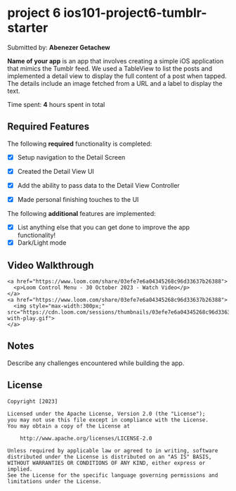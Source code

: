 # project 6 ios101-project6-tumblr-starter

Submitted by: **Abenezer Getachew**

**Name of your app** is an app that involves creating a simple iOS application that mimics the Tumblr feed. We used a TableView to list the posts and implemented a detail view to display the full content of a post when tapped. The details include an image fetched from a URL and a label to display the text.

Time spent: **4** hours spent in total

## Required Features

The following **required** functionality is completed:

- [x] Setup navigation to the Detail Screen
- [x] Created the Detail View UI
- [x] Add the ability to pass data to the Detail View Controller
- [x] Made personal finishing touches to the UI


The following **additional** features are implemented:

- [x] List anything else that you can get done to improve the app functionality!
- [x] Dark/Light mode

## Video Walkthrough
    <a href="https://www.loom.com/share/03efe7e6a04345268c96d33637b26388">
      <p>Loom Control Menu - 30 October 2023 - Watch Video</p>
    </a>
    <a href="https://www.loom.com/share/03efe7e6a04345268c96d33637b26388">
      <img style="max-width:300px;" src="https://cdn.loom.com/sessions/thumbnails/03efe7e6a04345268c96d33637b26388-with-play.gif">
    </a>
## Notes

Describe any challenges encountered while building the app.

## License

    Copyright [2023] 

    Licensed under the Apache License, Version 2.0 (the "License");
    you may not use this file except in compliance with the License.
    You may obtain a copy of the License at

        http://www.apache.org/licenses/LICENSE-2.0

    Unless required by applicable law or agreed to in writing, software
    distributed under the License is distributed on an "AS IS" BASIS,
    WITHOUT WARRANTIES OR CONDITIONS OF ANY KIND, either express or implied.
    See the License for the specific language governing permissions and
    limitations under the License.
